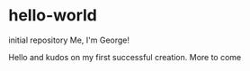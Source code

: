 # hello-world
initial repository
Me, I'm George!  

Hello and kudos on my first successful creation.  More to come
